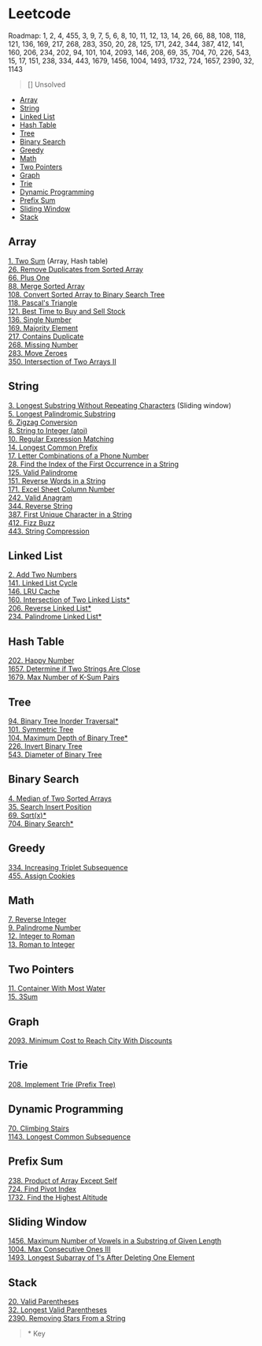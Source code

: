 # Leetcode

Roadmap: 1, 2, 4, 455, 3, 9, 7, 5, 6, 8, 10, 11, 12, 13, 14, 26, 66, 88, 108, 118, 121, 136, 169, 217, 268, 283, 350, 20, 28, 125, 171, 242, 344, 387, 412, 141, 160, 206, 234, 202, 94, 101, 104, 2093, 146, 208, 69, 35, 704, 70, 226, 543, 15, 17, 151, 238, 334, 443, 1679, 1456, 1004, 1493, 1732, 724, 1657, 2390, 32, 1143

> [] Unsolved

- [Array](#array)  
- [String](#string)  
- [Linked List](#linked-list)
- [Hash Table](#hash-table)
- [Tree](#tree)  
- [Binary Search](#binary-search)  
- [Greedy](#greedy)  
- [Math](#math)  
- [Two Pointers](#two-pointers)  
- [Graph](#graph)
- [Trie](#trie)
- [Dynamic Programming](#dynamic-programming)
- [Prefix Sum](#prefix-sum)
- [Sliding Window](#sliding-window)
- [Stack](#stack)

## Array
[1. Two Sum](leetcode/0001.%20Two%20Sum.md) (Array, Hash table)  
[26. Remove Duplicates from Sorted Array](leetcode/0026.%20Remove%20Duplicates%20from%20Sorted%20Array.md)  
[66. Plus One](leetcode/0066.%20Plus%20One.md)  
[88. Merge Sorted Array](leetcode/0088.%20Merge%20Sorted%20Array.md)  
[108. Convert Sorted Array to Binary Search Tree](leetcode/0108.%20Convert%20Sorted%20Array%20to%20Binary%20Search%20Tree.md)  
[118. Pascal's Triangle](leetcode/0118.%20Pascal's%20Triangle.md)  
[121. Best Time to Buy and Sell Stock](leetcode/0121.%20Best%20Time%20to%20Buy%20and%20Sell%20Stock.md)  
[136. Single Number](leetcode/0136.%20Single%20Number.md)  
[169. Majority Element](leetcode/0169.%20Majority%20Element.md)  
[217. Contains Duplicate](leetcode/0217.%20Contains%20Duplicate.md)  
[268. Missing Number](leetcode/0268.%20Missing%20Number.md)  
[283. Move Zeroes](leetcode/0283.%20Move%20Zeroes.md)  
[350. Intersection of Two Arrays II](leetcode/0350.%20Intersection%20of%20Two%20Arrays%20II.md)


## String
[3. Longest Substring Without Repeating Characters](leetcode/0003.%20Longest%20Substring%20Without%20Repeating%20Characters.md) (Sliding window)  
[5. Longest Palindromic Substring](leetcode/0005.%20Longest%20Palindromic%20Substring.md)  
[6. Zigzag Conversion](leetcode/0006.%20Zigzag%20Conversion.md)  
[8. String to Integer (atoi)](leetcode/0008.%20String%20to%20Integer%20(atoi).md)  
[10. Regular Expression Matching](leetcode/0010.%20Regular%20Expression%20Matching.md)  
[14. Longest Common Prefix](leetcode/0014.%20Longest%20Common%20Prefix.md)  
[17. Letter Combinations of a Phone Number](leetcode/0017.%20Letter%20Combinations%20of%20a%20Phone%20Number.md)  
[28. Find the Index of the First Occurrence in a String](leetcode/0028.%20Find%20the%20Index%20of%20the%20First%20Occurrence%20in%20a%20String.md)  
[125. Valid Palindrome](leetcode/0125.%20Valid%20Palindrome.md)  
[151. Reverse Words in a String](leetcode/0151.%20Reverse%20Words%20in%20a%20String.md)  
[171. Excel Sheet Column Number](leetcode/0171.%20Excel%20Sheet%20Column%20Number.md)  
[242. Valid Anagram](leetcode/0242.%20Valid%20Anagram.md)  
[344. Reverse String](leetcode/0344.%20Reverse%20String.md)  
[387. First Unique Character in a String](leetcode/0387.%20First%20Unique%20Character%20in%20a%20String.md)  
[412. Fizz Buzz](leetcode/0412.%20Fizz%20Buzz.md)  
[443. String Compression](leetcode/0443.%20String%20Compression.md)


## Linked List
[2. Add Two Numbers](leetcode/0002.%20Add%20Two%20Numbers.md)  
[141. Linked List Cycle](leetcode/0141.%20Linked%20List%20Cycle.md)  
[146. LRU Cache](https://github.com/Ellennan/LeetCode/blob/main/leetcode/0146.%20LRU%20Cache.md)  
[160. Intersection of Two Linked Lists*](leetcode/0160.%20Intersection%20of%20Two%20Linked%20Lists.md)  
[206. Reverse Linked List*](leetcode/0206.%20Reverse%20Linked%20List.md)  
[234. Palindrome Linked List*](leetcode/0234.%20Palindrome%20Linked%20List.md)  


## Hash Table
[202. Happy Number](leetcode/0202.%20Happy%20Number.md)  
[1657. Determine if Two Strings Are Close](leetcode/1657.%20Determine%20if%20Two%20Strings%20Are%20Close.md)  
[1679. Max Number of K-Sum Pairs](leetcode/1679.%20Max%20Number%20of%20K-Sum%20Pairs.md#1679-max-number-of-k-sum-pairs)  


## Tree
[94. Binary Tree Inorder Traversal*](leetcode/0094.%20Binary%20Tree%20Inorder%20Traversal.md)  
[101. Symmetric Tree](leetcode/0101.%20Symmetric%20Tree.md)  
[104. Maximum Depth of Binary Tree*](leetcode/0104.%20Maximum%20Depth%20of%20Binary%20Tree.md)  
[226. Invert Binary Tree](leetcode/0226.%20Invert%20Binary%20Tree.md)  
[543. Diameter of Binary Tree](leetcode/0543.%20Diameter%20of%20Binary%20Tree.md)


## Binary Search
[4. Median of Two Sorted Arrays](leetcode/0004.%20Median%20of%20Two%20Sorted%20Arrays.md)  
[35. Search Insert Position](leetcode/0035.%20Search%20Insert%20Position.md)  
[69. Sqrt(x)*](leetcode/0069.%20Sqrt(x).md)  
[704. Binary Search*](leetcode/0704.%20Binary%20Search.md)


## Greedy
[334. Increasing Triplet Subsequence](leetcode/0334.%20Increasing%20Triplet%20Subsequence.md)  
[455. Assign Cookies](leetcode/0455.%20Assign%20Cookies.md)


## Math
[7. Reverse Integer](leetcode/0007.%20Reverse%20Integer.md)  
[9. Palindrome Number](leetcode/0009.%20Palindrome%20Number.md)  
[12. Integer to Roman](leetcode/0012.%20Integer%20to%20Roman.md)  
[13. Roman to Integer](leetcode/0013.%20Roman%20to%20Integer.md)


## Two Pointers
[11. Container With Most Water](leetcode/0011.%20Container%20With%20Most%20Water.md)  
[15. 3Sum](leetcode/0015.%203Sum.md)


## Graph
[2093. Minimum Cost to Reach City With Discounts](leetcode/2093.%20Minimum%20Cost%20to%20Reach%20City%20With%20Discounts.md)


## Trie
[208. Implement Trie (Prefix Tree)](leetcode/0208.%20Implement%20Trie%20(Prefix%20Tree).md)


## Dynamic Programming
[70. Climbing Stairs](leetcode/0070.%20Climbing%20Stairs.md)  
[1143. Longest Common Subsequence](leetcode/1143.%20Longest%20Common%20Subsequence.md)


## Prefix Sum
[238. Product of Array Except Self](leetcode/0238.%20Product%20of%20Array%20Except%20Self.md)  
[724. Find Pivot Index](leetcode/0724.%20Find%20Pivot%20Index.md)  
[1732. Find the Highest Altitude](leetcode/1732.%20Find%20the%20Highest%20Altitude.md)


## Sliding Window
[1456. Maximum Number of Vowels in a Substring of Given Length](leetcode/1456.%20Maximum%20Number%20of%20Vowels%20in%20a%20Substring%20of%20Given%20Length.md)  
[1004. Max Consecutive Ones III](leetcode/1004.%20Max%20Consecutive%20Ones%20III.md)  
[1493. Longest Subarray of 1's After Deleting One Element](leetcode/1493.%20Longest%20Subarray%20of%201's%20After%20Deleting%20One%20Element.md)


## Stack
[20. Valid Parentheses](leetcode/0020.%20Valid%20Parentheses.md)  
[32. Longest Valid Parentheses](leetcode/0032.%20Longest%20Valid%20Parentheses.md)  
[2390. Removing Stars From a String](leetcode/2390.%20Removing%20Stars%20From%20a%20String.md)


> \* Key
